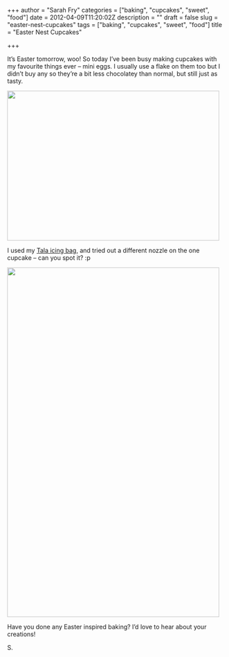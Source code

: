 +++
author = "Sarah Fry"
categories = ["baking", "cupcakes", "sweet", "food"]
date = 2012-04-09T11:20:02Z
description = ""
draft = false
slug = "easter-nest-cupcakes"
tags = ["baking", "cupcakes", "sweet", "food"]
title = "Easter Nest Cupcakes"

+++


It’s Easter tomorrow, woo! So today I’ve been busy making cupcakes with my favourite things ever – mini eggs. I usually use a flake on them too but I didn’t buy any so they’re a bit less chocolatey than normal, but still just as tasty.

<a href="https://yayfryday.com/images/2012/04/IMGP2724-2.jpg"><img class="aligncenter size-full wp-image-528" title="IMGP2724 (2)" src="https://yayfryday.com/images/2012/04/IMGP2724-2.jpg" alt="" width="490" height="346" /></a>

I used my <a title="New Icing Bag Set" href="http://sweetaspi.co.uk/tala-icing-bag-set/" target="_blank">Tala icing bag</a>, and tried out a different nozzle on the one cupcake – can you spot it? :p

<a href="https://yayfryday.com/images/2012/04/IMGP2726-2.jpg"><img class="aligncenter size-full wp-image-529" title="IMGP2726 (2)" src="https://yayfryday.com/images/2012/04/IMGP2726-2.jpg" alt="" width="490" height="807" /></a>

Have you done any Easter inspired baking? I’d love to hear about your creations!

S.

